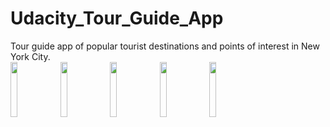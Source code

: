 # Udacity_Tour_Guide_App
Tour guide app of popular tourist destinations and points of interest in New York City. 
<br>
<img src="https://user-images.githubusercontent.com/38291329/64818722-7c920880-d561-11e9-8e66-ecfdb92c7895.png" width="15%"></img> <img src="https://user-images.githubusercontent.com/38291329/64819283-bca5bb00-d562-11e9-9a24-0ae0cdde24bb.png" width="15%"></img> <img src="https://user-images.githubusercontent.com/38291329/64818760-96335000-d561-11e9-8195-6ad89cf1aad8.png" width="15%"></img> <img src="https://user-images.githubusercontent.com/38291329/64818792-acd9a700-d561-11e9-9b80-41c09894903f.png" width="15%"></img> <img src="https://user-images.githubusercontent.com/38291329/64818843-c5e25800-d561-11e9-9c9f-2c6015040cbe.png" width="15%"></img> 
